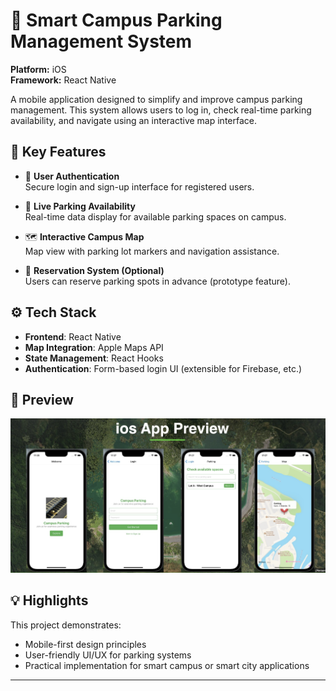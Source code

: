 
# 📱 Smart Campus Parking Management System

**Platform:** iOS  
**Framework:** React Native  

A mobile application designed to simplify and improve campus parking management. This system allows users to log in, check real-time parking availability, and navigate using an interactive map interface.

## 🧩 Key Features

- 🔐 **User Authentication**  
  Secure login and sign-up interface for registered users.

- 🚗 **Live Parking Availability**  
  Real-time data display for available parking spaces on campus.

- 🗺️ **Interactive Campus Map**  
  Map view with parking lot markers and navigation assistance.

- 📅 **Reservation System (Optional)**  
  Users can reserve parking spots in advance (prototype feature).

## ⚙️ Tech Stack

- **Frontend**: React Native  
- **Map Integration**: Apple Maps API  
- **State Management**: React Hooks  
- **Authentication**: Form-based login UI (extensible for Firebase, etc.)

## 🏁 Preview
<img src="https://github.com/nanacode4/ios-notuse/blob/main/src/Screenshot%202025-02-20%20at%2017.34.57.png?raw=true" width="600">

## 💡 Highlights

This project demonstrates:
- Mobile-first design principles
- User-friendly UI/UX for parking systems
- Practical implementation for smart campus or smart city applications

---
